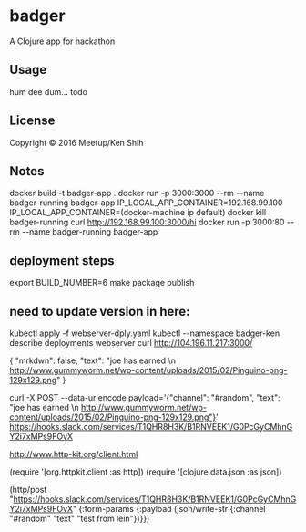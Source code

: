 # badger

A Clojure app for hackathon

## Usage

hum dee dum... todo

## License

Copyright © 2016 Meetup/Ken Shih

## Notes
docker build -t badger-app .
docker run -p 3000:3000 --rm --name badger-running badger-app
IP_LOCAL_APP_CONTAINER=192.168.99.100
IP_LOCAL_APP_CONTAINER=(docker-machine ip default)
docker kill badger-running
curl http://192.168.99.100:3000/hi
docker run -p 3000:80 --rm --name badger-running badger-app

## deployment steps
export BUILD_NUMBER=6
make package publish
## need to update version in here:
kubectl apply -f webserver-dply.yaml
kubectl --namespace badger-ken describe deployments webserver
curl http://104.196.11.217:3000/


{
    "mrkdwn": false,
    "text": "joe has earned \n http://www.gummyworm.net/wp-content/uploads/2015/02/Pinguino-png-129x129.png"
}

curl -X POST --data-urlencode payload='{"channel": "#random", "text": "joe has earned \n http://www.gummyworm.net/wp-content/uploads/2015/02/Pinguino-png-129x129.png"}' https://hooks.slack.com/services/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

http://www.http-kit.org/client.html

 (require '[org.httpkit.client :as http])
  (require '[clojure.data.json :as json])
  
(http/post "https://hooks.slack.com/services/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"
  {:form-params {:payload (json/write-str {:channel "#random" "text" "test from lein"})}})
